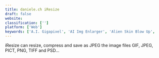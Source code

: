 ```yaml
---
title: daniele.ch iResize
draft: false 
website: 
classification: ['']
platform: ['Web']
keywords: ['A.I. Gigapixel', 'AI Img Enlarger', 'Alien Skin Blow Up', 'Assetizr', 'Chroma', 'FastStone Photo Resizer', 'Fotosizer', 'Free Image Convert and Resize', 'Image Upscaler', 'Light Image Resizer', 'PIXresizer', 'PhotoBulk', 'Photozoom Pro', 'Ralpha Image Resizer', 'Reshade', 'STOIK Smart Resizer', 'Upscale Pics', 'Waifu2x Caffe', 'XnConvert', 'XnShell', 'waifu2x']
---
```

iResize can resize, compress and save as JPEG the image files GIF, JPEG, PICT, PNG, TIFF and PSD...